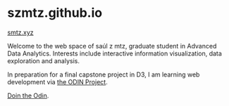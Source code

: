 # szmtz.github.io

[smtz.xyz](https://smtz.xyz)

Welcome to the web space of saúl z mtz, graduate student in Advanced Data Analytics. Interests include interactive information visualization, data exploration and analysis. 

In preparation for a final capstone project in D3, I am learning web development via [the ODIN Project](https://www.theodinproject.com). 

[Doin the Odin](dointheodin).
